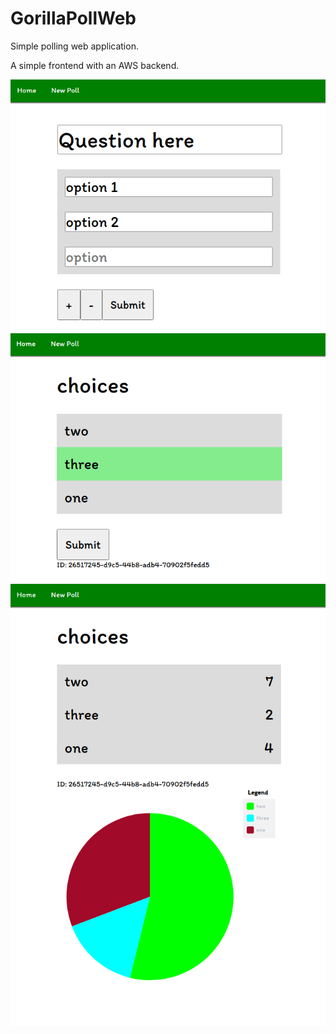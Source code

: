 # GorillaPollWeb
Simple polling web application.

A simple frontend with an AWS backend.

![new poll](screenshots/2020-11-02-190937_667x533_scrot.png)
![vote](screenshots/2020-11-02-190949_660x522_scrot.png)
![poll results](screenshots/2020-11-02-190919_664x931_scrot.png)
